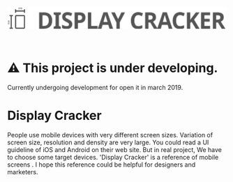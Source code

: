 <p align="center">
  <img height="50" src="./src/assets/icon-and-text.svg">
</p>
<p>&nbsp;</p>

# ⚠️ This project is under developing.
Currently undergoing development for open it in march 2019.

# Display Cracker
People use mobile devices with very different screen sizes. Variation of screen size, resolution and density are very large. You could read a UI guideline of iOS and Android on their web site. But in real project, We have to choose some target devices. 'Display Cracker' is a reference of mobile screens . I hope this reference could be helpful for designers and marketers.